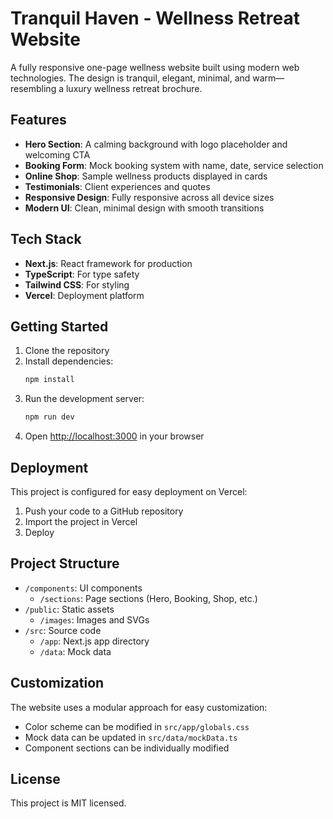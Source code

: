 # Tranquil Haven - Wellness Retreat Website

A fully responsive one-page wellness website built using modern web technologies. The design is tranquil, elegant, minimal, and warm—resembling a luxury wellness retreat brochure.

## Features

- **Hero Section**: A calming background with logo placeholder and welcoming CTA
- **Booking Form**: Mock booking system with name, date, service selection
- **Online Shop**: Sample wellness products displayed in cards
- **Testimonials**: Client experiences and quotes
- **Responsive Design**: Fully responsive across all device sizes
- **Modern UI**: Clean, minimal design with smooth transitions

## Tech Stack

- **Next.js**: React framework for production
- **TypeScript**: For type safety
- **Tailwind CSS**: For styling
- **Vercel**: Deployment platform

## Getting Started

1. Clone the repository
2. Install dependencies:
   ```bash
   npm install
   ```
3. Run the development server:
   ```bash
   npm run dev
   ```
4. Open [http://localhost:3000](http://localhost:3000) in your browser

## Deployment

This project is configured for easy deployment on Vercel:

1. Push your code to a GitHub repository
2. Import the project in Vercel
3. Deploy

## Project Structure

- `/components`: UI components
  - `/sections`: Page sections (Hero, Booking, Shop, etc.)
- `/public`: Static assets
  - `/images`: Images and SVGs
- `/src`: Source code
  - `/app`: Next.js app directory
  - `/data`: Mock data

## Customization

The website uses a modular approach for easy customization:
- Color scheme can be modified in `src/app/globals.css`
- Mock data can be updated in `src/data/mockData.ts`
- Component sections can be individually modified

## License

This project is MIT licensed.
